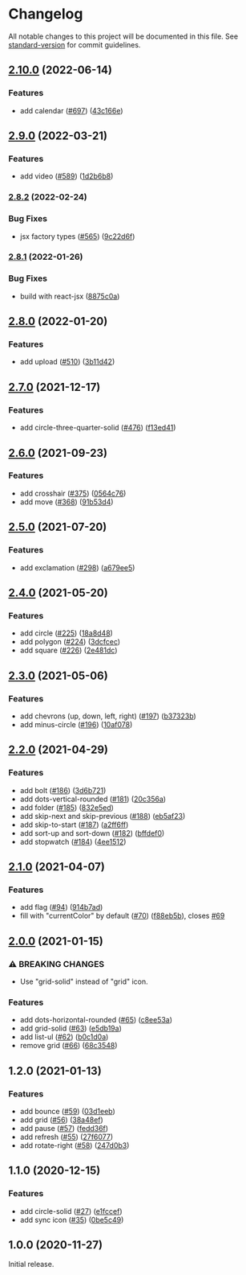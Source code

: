 # Changelog

All notable changes to this project will be documented in this file. See [standard-version](https://github.com/conventional-changelog/standard-version) for commit guidelines.

## [2.10.0](https://github.com/onfido/castor-icons/compare/v2.9.0...v2.10.0) (2022-06-14)

### Features

- add calendar ([#697](https://github.com/onfido/castor-icons/issues/697)) ([43c166e](https://github.com/onfido/castor-icons/commit/43c166e6401b9807e56cc29205cdfa827c35f138))

## [2.9.0](https://github.com/onfido/castor-icons/compare/v2.8.2...v2.9.0) (2022-03-21)

### Features

- add video ([#589](https://github.com/onfido/castor-icons/issues/589)) ([1d2b6b8](https://github.com/onfido/castor-icons/commit/1d2b6b8812b4fb818969a99704a658005643d7a2))

### [2.8.2](https://github.com/onfido/castor-icons/compare/v2.8.1...v2.8.2) (2022-02-24)

### Bug Fixes

- jsx factory types ([#565](https://github.com/onfido/castor-icons/issues/565)) ([9c22d6f](https://github.com/onfido/castor-icons/commit/9c22d6f240f8be0feceee681000f9632bb79b0cd))

### [2.8.1](https://github.com/onfido/castor-icons/compare/v2.8.0...v2.8.1) (2022-01-26)

### Bug Fixes

- build with react-jsx ([8875c0a](https://github.com/onfido/castor-icons/commit/8875c0a211874ed98b3986ef4c6d8c9d50a9ea0e))

## [2.8.0](https://github.com/onfido/castor-icons/compare/v2.7.0...v2.8.0) (2022-01-20)

### Features

- add upload ([#510](https://github.com/onfido/castor-icons/issues/510)) ([3b11d42](https://github.com/onfido/castor-icons/commit/3b11d42f11580e0013fc781cd7b20f192e232c39))

## [2.7.0](https://github.com/onfido/castor-icons/compare/v2.6.0...v2.7.0) (2021-12-17)

### Features

- add circle-three-quarter-solid ([#476](https://github.com/onfido/castor-icons/issues/476)) ([f13ed41](https://github.com/onfido/castor-icons/commit/f13ed41c99d36a389202b5532989ec930d4437f2))

## [2.6.0](https://github.com/onfido/castor-icons/compare/v2.5.0...v2.6.0) (2021-09-23)

### Features

- add crosshair ([#375](https://github.com/onfido/castor-icons/issues/375)) ([0564c76](https://github.com/onfido/castor-icons/commit/0564c769e6ee07e43d276d8ef0d7f47924d4e427))
- add move ([#368](https://github.com/onfido/castor-icons/issues/368)) ([91b53d4](https://github.com/onfido/castor-icons/commit/91b53d4ec08603a4ab59d882504f42b8d0e155b7))

## [2.5.0](https://github.com/onfido/castor-icons/compare/v2.4.0...v2.5.0) (2021-07-20)

### Features

- add exclamation ([#298](https://github.com/onfido/castor-icons/issues/298)) ([a679ee5](https://github.com/onfido/castor-icons/commit/a679ee57f1940bb0387750714f63ef7eb5039351))

## [2.4.0](https://github.com/onfido/castor-icons/compare/v2.3.0...v2.4.0) (2021-05-20)

### Features

- add circle ([#225](https://github.com/onfido/castor-icons/issues/225)) ([18a8d48](https://github.com/onfido/castor-icons/commit/18a8d481e96a4c67aee529cc97ec22fc7b816571))
- add polygon ([#224](https://github.com/onfido/castor-icons/issues/224)) ([3dcfcec](https://github.com/onfido/castor-icons/commit/3dcfcec150e3f314d1f9c07ba4bf60c72b61aace))
- add square ([#226](https://github.com/onfido/castor-icons/issues/226)) ([2e481dc](https://github.com/onfido/castor-icons/commit/2e481dcbbfa5957199d0b7d8d9dbfe575196e027))

## [2.3.0](https://github.com/onfido/castor-icons/compare/v2.2.0...v2.3.0) (2021-05-06)

### Features

- add chevrons (up, down, left, right) ([#197](https://github.com/onfido/castor-icons/issues/197)) ([b37323b](https://github.com/onfido/castor-icons/commit/b37323bf967dc1f31159cc209779e6e65f255380))
- add minus-circle ([#196](https://github.com/onfido/castor-icons/issues/196)) ([10af078](https://github.com/onfido/castor-icons/commit/10af078422045c06236eaa15f092f707c6c6dcb8))

## [2.2.0](https://github.com/onfido/castor-icons/compare/v2.1.0...v2.2.0) (2021-04-29)

### Features

- add bolt ([#186](https://github.com/onfido/castor-icons/issues/186)) ([3d6b721](https://github.com/onfido/castor-icons/commit/3d6b7212c8b32065feda912d6827f6d5a7062f8b))
- add dots-vertical-rounded ([#181](https://github.com/onfido/castor-icons/issues/181)) ([20c356a](https://github.com/onfido/castor-icons/commit/20c356acaff9d05738eb43638e4e5fd461e2ce76))
- add folder ([#185](https://github.com/onfido/castor-icons/issues/185)) ([832e5ed](https://github.com/onfido/castor-icons/commit/832e5edc1434d2aa0cc4e0f5c165b91caf2aa0ac))
- add skip-next and skip-previous ([#188](https://github.com/onfido/castor-icons/issues/188)) ([eb5af23](https://github.com/onfido/castor-icons/commit/eb5af23d6279107f55b88710df3b3a2154abd192))
- add skip-to-start ([#187](https://github.com/onfido/castor-icons/issues/187)) ([a2ff6ff](https://github.com/onfido/castor-icons/commit/a2ff6ffd21e627cd8bc95c4d0bb911a04370ce65))
- add sort-up and sort-down ([#182](https://github.com/onfido/castor-icons/issues/182)) ([bffdef0](https://github.com/onfido/castor-icons/commit/bffdef01e4b66a4e3ca0f1eb505099d9a2028be0))
- add stopwatch ([#184](https://github.com/onfido/castor-icons/issues/184)) ([4ee1512](https://github.com/onfido/castor-icons/commit/4ee1512cb37b16a08dd94c37cd01a98ac31ee146))

## [2.1.0](https://github.com/onfido/castor-icons/compare/v2.0.0...v2.1.0) (2021-04-07)

### Features

- add flag ([#94](https://github.com/onfido/castor-icons/issues/94)) ([914b7ad](https://github.com/onfido/castor-icons/commit/914b7ad9d1597351eeec45c5e24239ea01e8a250))
- fill with "currentColor" by default ([#70](https://github.com/onfido/castor-icons/issues/70)) ([f88eb5b](https://github.com/onfido/castor-icons/commit/f88eb5b43488feff8a1c4d639663a6fc4e4bf95d)), closes [#69](https://github.com/onfido/castor-icons/issues/69)

## [2.0.0](https://github.com/onfido/castor-icons/compare/v1.2.0...v2.0.0) (2021-01-15)

### ⚠ BREAKING CHANGES

- Use "grid-solid" instead of "grid" icon.

### Features

- add dots-horizontal-rounded ([#65](https://github.com/onfido/castor-icons/issues/65)) ([c8ee53a](https://github.com/onfido/castor-icons/commit/c8ee53a1264b63ba1094c1eda3634d3ec086aca2))
- add grid-solid ([#63](https://github.com/onfido/castor-icons/issues/63)) ([e5db19a](https://github.com/onfido/castor-icons/commit/e5db19ab3861a84df50814a7606522e23515b624))
- add list-ul ([#62](https://github.com/onfido/castor-icons/issues/62)) ([b0c1d0a](https://github.com/onfido/castor-icons/commit/b0c1d0a7a5fe7cee441dfc3880f87952be015210))
- remove grid ([#66](https://github.com/onfido/castor-icons/issues/66)) ([68c3548](https://github.com/onfido/castor-icons/commit/68c3548a0fc9c5572e918cba77d36edf0616d04d))

## 1.2.0 (2021-01-13)

### Features

- add bounce ([#59](https://github.com/onfido/castor-icons/issues/59)) ([03d1eeb](https://github.com/onfido/castor-icons/commit/03d1eebca9aaba8953271ffb44c3996dc1ee3f17))
- add grid ([#56](https://github.com/onfido/castor-icons/issues/56)) ([38a48ef](https://github.com/onfido/castor-icons/commit/38a48eff8fcd95e492d092a00280d1a528a8f18c))
- add pause ([#57](https://github.com/onfido/castor-icons/issues/57)) ([fedd36f](https://github.com/onfido/castor-icons/commit/fedd36f250b357784f1a2326d580c05bb5414e79))
- add refresh ([#55](https://github.com/onfido/castor-icons/issues/55)) ([27f6077](https://github.com/onfido/castor-icons/commit/27f6077c5075f6046d18891c4f58af4c733b76ad))
- add rotate-right ([#58](https://github.com/onfido/castor-icons/issues/58)) ([247d0b3](https://github.com/onfido/castor-icons/commit/247d0b3421f3a700edd28db9151bdd7b6c510238))

## 1.1.0 (2020-12-15)

### Features

- add circle-solid ([#27](https://github.com/onfido/castor-icons/issues/27)) ([e1fccef](https://github.com/onfido/castor-icons/commit/e1fccefa349fb129f95c3c0396e51f0b45caa749))
- add sync icon ([#35](https://github.com/onfido/castor-icons/issues/35)) ([0be5c49](https://github.com/onfido/castor-icons/commit/0be5c497bd521ad141a3b0191d7e3c1ff1859b20))

## 1.0.0 (2020-11-27)

Initial release.
